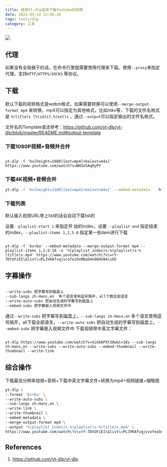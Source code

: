 ```yaml
---
title: 使用Yt-dlp高效下载Youtube的视频
date: 2022-03-14 23:45:29
tags: tools/dlp
category: 工具
---
```


![](https://cdn.jsdelivr.net/gh/zhaohongxuan/picgo@master/20220314235517.png)


## 代理

如果没有全局梯子的话，在命令行里就需要使用代理来下载。使用`--proxy`来指定代理，支持`HTTP/HTTPS/SOCKS` 等协议。

<!--more-->

## 下载

默认下载的视频格式是webm格式，如果需要转换可以使用`--merge-output-format mp4` 来转换，mp4可以指定为其他格式，比如mkv等，下载的文件名格式是 `%(title)s [%(id)s].%(ext)s` ，通过`--output`可以指定输出的文件名格式。

文件名的Template语法参考：https://github.com/yt-dlp/yt-dlp/blob/master/README.md#output-template 

### 下载1080P视频+音频并合并

```

yt-dlp -f 'bv[height=1080][ext=mp4]+ba[ext=m4a]' https://www.youtube.com/watch?v=WHSoSAqOyPY 

```


### 下载4K视频+音频合并

```bash
yt-dlp -f 'bv[height=2160][ext=mp4]+ba[ext=m4a]' --embed-metadata    https://www.youtube.com/watch?v=WHSoSAqOyPY 
```


### 下载列表

默认输入视频URL带上list的话会自动下载list的

设置`--playlist-start 1` 来指定开 始的index，设置 `--playlist-end` 指定结束的index，`--playlist-items 1,2,5-8` 指定某一些item进行下载

```

yt-dlp -f 'bv+ba' --embed-metadata --merge-output-format mp4 --playlist-items 1,2,6-10 -o '%(playlist_index)s-%(playlist)s-%(title)s.mp4' https://www.youtube.com/watch\?v\=rY-7DtUFiEI\&list\=PLJVKAfvqjvcofezOxMQaSHnO6HV84isXO

```



## 字幕操作


```bash

--write-subs 把字幕写到磁盘上
--sub-langs zh-Hans,en  多个语言使用逗号隔开，all下载全部语言
--write-auto-subs 把自动生成的字幕写到磁盘上
--embed-subs 把字幕嵌入视频文件中

```

通过`--write-subs` 把字幕写到磁盘上，`--sub-langs zh-Hans,en`  多个语言使用逗号隔开，all下载全部语言，`--write-auto-subs` 把自动生成的字幕写到磁盘上，`--embed-subs` 把字幕嵌入视频文件中
下载视频带中英文字幕文件：

```shell

yt-dlp https://www.youtube.com/watch?v=XiGk6PXt38w&t=18s --sub-langs zh-Hans,en --write-subs --write-auto-subs --embed-thumbnail --write-thumbnail --write-link

```

## 综合操作

下载最佳分辨率视频+音频+下载中英文字幕文件+转换为mp4+视频链接+缩略图

```bash
yt-dlp \
--format 'bv+ba' \ 
--write-auto-subs \
--sub-langs zh-Hans,en \
--write-link \
--write-thumbnail \
--embed-metadata \
--merge-output-format mp4 \
--output '%(playlist_index)s-%(playlist)s-%(title)s.mp4' \
https://www.youtube.com/watch\?v\=rY-7DtUFiEI\&list\=PLJVKAfvqjvcofezOxMQaSHnO6HV84isXO
```

## References
1.  https://github.com/yt-dlp/yt-dlp

